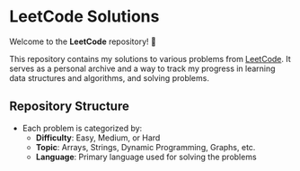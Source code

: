 # LeetCode Solutions

Welcome to the **LeetCode** repository! 🚀

This repository contains my solutions to various problems from [LeetCode](https://leetcode.com/). It serves as a personal archive and a way to track my progress in learning data structures and algorithms, and solving problems.

## Repository Structure

- Each problem is categorized by:
  - **Difficulty**: Easy, Medium, or Hard
  - **Topic**: Arrays, Strings, Dynamic Programming, Graphs, etc.
  - **Language**: Primary language used for solving the problems 


